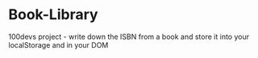 # Book-Library

100devs project - write down the ISBN from a book and store it into your localStorage and in your DOM
